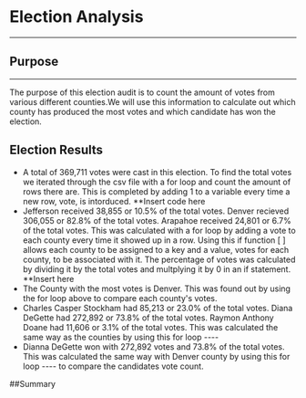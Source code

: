 # Election Analysis
---
## Purpose 
---
The purpose of this election audit is to count the amount of votes from various different counties.We will use this information to calculate out which county has produced the most votes and which candidate has won the election. 


## Election Results
  
* A total of 369,711 votes were cast in this election. To find the total votes we iterated through the csv file with a for loop and count the amount of rows there are. This is completed by adding 1 to a variable every time a new row, vote, is intorduced. **Insert code here
* Jefferson received 38,855 or 10.5% of the total votes. Denver recieved 306,055 or 82.8% of the total votes. Arapahoe received 24,801 or 6.7% of the total votes. This was calculated with a for loop by adding a vote to each county every time it showed up in a row. Using this if function [     ] allows each county to be assigned to a key and a value, votes for each county, to be associated with it. The percentage of votes was calculated by dividing it by the total votes and multplying it by 0 in an if statement. **Insert here
* The County with the most votes is Denver. This was found out by using the for loop above to compare each county's votes. 
* Charles Casper Stockham had 85,213 or 23.0% of the total votes. Diana DeGette had 272,892 or 73.8% of the total votes. Raymon Anthony Doane had 11,606 or 3.1% of the total votes. This was calculated the same way as the counties by using this for loop ----
* Dianna DeGette won with 272,892 votes and 73.8% of the total votes. This was calculated the same way with Denver county by using this for loop ---- to compare the candidates vote count. 

##Summary

